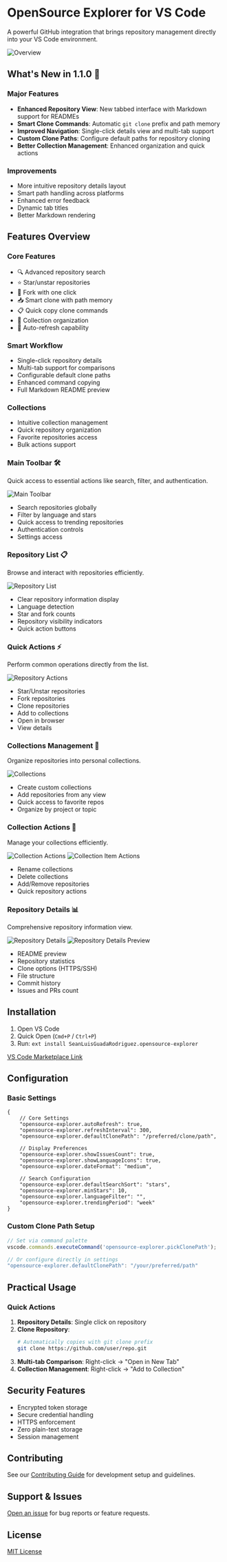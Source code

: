 # OpenSource Explorer for VS Code

A powerful GitHub integration that brings repository management directly into your VS Code environment.

![Overview](../public/screenshots/overview.png)

## What's New in 1.1.0 🎉

### Major Features
- **Enhanced Repository View**: New tabbed interface with Markdown support for READMEs
- **Smart Clone Commands**: Automatic `git clone` prefix and path memory
- **Improved Navigation**: Single-click details view and multi-tab support
- **Custom Clone Paths**: Configure default paths for repository cloning
- **Better Collection Management**: Enhanced organization and quick actions

### Improvements
- More intuitive repository details layout
- Smart path handling across platforms
- Enhanced error feedback
- Dynamic tab titles
- Better Markdown rendering

## Features Overview

### Core Features
- 🔍 Advanced repository search
- ⭐ Star/unstar repositories
- 🔄 Fork with one click
- 📥 Smart clone with path memory
- 📋 Quick copy clone commands
- 📂 Collection organization
- 🔄 Auto-refresh capability

### Smart Workflow
- Single-click repository details
- Multi-tab support for comparisons
- Configurable default clone paths
- Enhanced command copying
- Full Markdown README preview

### Collections
- Intuitive collection management
- Quick repository organization
- Favorite repositories access
- Bulk actions support

### Main Toolbar 🛠️
Quick access to essential actions like search, filter, and authentication.

![Main Toolbar](../public/screenshots/toolbar.png)

- Search repositories globally
- Filter by language and stars
- Quick access to trending repositories
- Authentication controls
- Settings access

### Repository List 📋
Browse and interact with repositories efficiently.

![Repository List](../public/screenshots/repo-list.png)

- Clear repository information display
- Language detection
- Star and fork counts
- Repository visibility indicators
- Quick action buttons

### Quick Actions ⚡
Perform common operations directly from the list.

![Repository Actions](../public/screenshots/repo-actions.png)

- Star/Unstar repositories
- Fork repositories
- Clone repositories
- Add to collections
- Open in browser
- View details

### Collections Management 📁
Organize repositories into personal collections.

![Collections](../public/screenshots/collections.png)

- Create custom collections
- Add repositories from any view
- Quick access to favorite repos
- Organize by project or topic

### Collection Actions 🔄
Manage your collections efficiently.

![Collection Actions](../public/screenshots/collection-actions.png)
![Collection Item Actions](../public/screenshots/collection-item-actions.png)

- Rename collections
- Delete collections
- Add/Remove repositories
- Quick repository actions

### Repository Details 📊
Comprehensive repository information view.

![Repository Details](../public/screenshots/repo-details.png)
![Repository Details Preview](../public/screenshots/repo-details-preview.png)

- README preview
- Repository statistics
- Clone options (HTTPS/SSH)
- File structure
- Commit history
- Issues and PRs count

## Installation

1. Open VS Code
2. Quick Open (`Cmd+P` / `Ctrl+P`)
3. Run: `ext install SeanLuisGuadaRodriguez.opensource-explorer`

[VS Code Marketplace Link](https://marketplace.visualstudio.com/items?itemName=SeanLuisGuadaRodriguez.opensource-explorer)

## Configuration

### Basic Settings
```jsonc
{
    // Core Settings
    "opensource-explorer.autoRefresh": true,
    "opensource-explorer.refreshInterval": 300,
    "opensource-explorer.defaultClonePath": "/preferred/clone/path",

    // Display Preferences
    "opensource-explorer.showIssuesCount": true,
    "opensource-explorer.showLanguageIcons": true,
    "opensource-explorer.dateFormat": "medium",

    // Search Configuration
    "opensource-explorer.defaultSearchSort": "stars",
    "opensource-explorer.minStars": 10,
    "opensource-explorer.languageFilter": "",
    "opensource-explorer.trendingPeriod": "week"
}
```

### Custom Clone Path Setup
```typescript
// Set via command palette
vscode.commands.executeCommand('opensource-explorer.pickClonePath');

// Or configure directly in settings
"opensource-explorer.defaultClonePath": "/your/preferred/path"
```

## Practical Usage

### Quick Actions
1. **Repository Details**: Single click on repository
2. **Clone Repository**: 
   ```bash
   # Automatically copies with git clone prefix
   git clone https://github.com/user/repo.git
   ```
3. **Multi-tab Comparison**: Right-click → "Open in New Tab"
4. **Collection Management**: Right-click → "Add to Collection"

## Security Features

- Encrypted token storage
- Secure credential handling
- HTTPS enforcement
- Zero plain-text storage
- Session management

## Contributing

See our [Contributing Guide](CONTRIBUTING.md) for development setup and guidelines.

## Support & Issues

[Open an issue](https://github.com/SeanLuisGuadaRodriguez/opensource-explorer/issues) for bug reports or feature requests.

## License

[MIT License](LICENSE)
````
